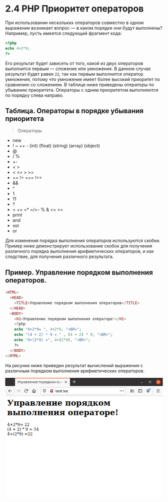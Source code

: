# 2.4 PHP Приоритет операторов
При использовании нескольких операторов совместно в одном выражении
возникает вопрос — в каком порядке они будут выполнены? Например, пусть
имеется следующий фрагмент кода:

```php
<?php
echo 4+2*9;
?>
```

Его результат будет зависеть от того, какой из двух операторов выполнится
первым — сложение или умножение. В данном случае результат будет равен `22`,
так как первым выполнится оператор умножения, потому что умножение имеет
более высокий приоритет по сравнению со сложением. В таблице ниже приведены
операторы по убыванию приоритета. Операторы с одним приоритетом 
выполняются по порядку слева направо.

## Таблица. Операторы в порядке убывания приоритета

>Операторы

* new
* ! ~ ++ - (int) (float) (string) (array) (object)
* @
* / %
* +-
* < >
* < <= > >=
* == != === !==
* &&
* ^
* 1
* 11
* ?
* = += =* =/=- % & <= >=
* print
* and
* xor
* or

Для изменения порядка выполнения операторов используются скобки. 
Пример ниже демонстрирует использование скобок для получения различного 
порядка выполнения арифметических операторов, и как следствие, для получения
различного результата.

## Пример. Управление порядком выполнения операторов.

```php
<HTML>
  <HEAD>
    <TITLE>Управление порядком выполнения операторов</TITLE>
  </HEAD>
  <BODY>
    <H1>Управление порядком выполнения операторе!</H1>
    <?php
    echo "4+2*9= ", 4+2*9, "<BR>";
    echo "(4 + 2) * 9 = " , (4 + 2) * 9, "<BR>";
    echo "4+(2*9) =", 4+(2*9), "<BR>";
    ?>
  </BODY>
</HTML>
```

На рисунке ниже приведен результат вычислений выражения с различным 
порядком выполнения арифметических операторов.

![php Порядок выполнения операторов](images/poryadok-vypolneniya-operatorov.png)